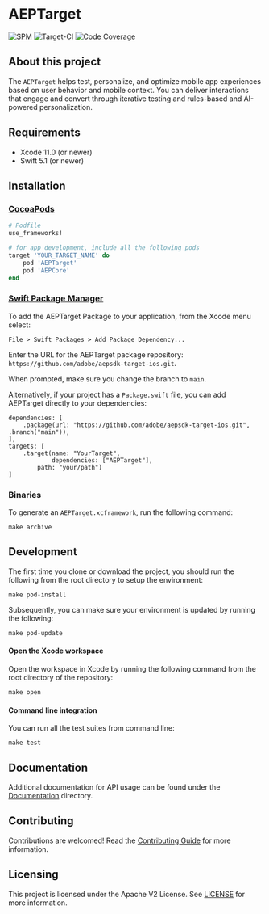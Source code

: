 # AEPTarget

<!--
on [![Cocoapods](https://img.shields.io/cocoapods/v/AEPCore.svg?color=orange&label=AEPCore&logo=apple&logoColor=white)](https://cocoapods.org/pods/AEPTarget)
-->
[![SPM](https://img.shields.io/badge/SPM-Supported-orange.svg?logo=apple&logoColor=white)](https://swift.org/package-manager/)
![Target-CI](https://github.com/adobe/aepsdk-target-ios/workflows/Target-CI/badge.svg)
[![Code Coverage](https://img.shields.io/codecov/c/github/adobe/aepsdk-target-ios/dev.svg?logo=codecov)](https://codecov.io/gh/adobe/aepsdk-target-ios/branch/dev)

## About this project

The `AEPTarget` helps test, personalize, and optimize mobile app experiences based on user behavior and mobile context. You can deliver interactions that engage and convert through iterative testing and rules-based and AI-powered personalization.  

## Requirements
- Xcode 11.0 (or newer)
- Swift 5.1 (or newer)

## Installation

### [CocoaPods](https://guides.cocoapods.org/using/using-cocoapods.html)

```ruby
# Podfile
use_frameworks!

# for app development, include all the following pods
target 'YOUR_TARGET_NAME' do
    pod 'AEPTarget'
    pod 'AEPCore'
end
```

### [Swift Package Manager](https://github.com/apple/swift-package-manager)

To add the AEPTarget Package to your application, from the Xcode menu select:

`File > Swift Packages > Add Package Dependency...`

Enter the URL for the AEPTarget package repository: `https://github.com/adobe/aepsdk-target-ios.git`.

When prompted, make sure you change the branch to `main`. 

Alternatively, if your project has a `Package.swift` file, you can add AEPTarget directly to your dependencies:

```
dependencies: [
    .package(url: "https://github.com/adobe/aepsdk-target-ios.git", .branch("main")),
],
targets: [
    .target(name: "YourTarget",
            dependencies: ["AEPTarget"],
	    path: "your/path")
]
```

### Binaries

To generate an `AEPTarget.xcframework`, run the following command:

```
make archive
```

## Development

The first time you clone or download the project, you should run the following from the root directory to setup the environment:

~~~
make pod-install
~~~

Subsequently, you can make sure your environment is updated by running the following:

~~~
make pod-update
~~~

#### Open the Xcode workspace
Open the workspace in Xcode by running the following command from the root directory of the repository:

~~~
make open
~~~

#### Command line integration

You can run all the test suites from command line:

~~~
make test
~~~

## Documentation

Additional documentation for API usage can be found under the [Documentation](Documentation) directory.


## Contributing

Contributions are welcomed! Read the [Contributing Guide](./.github/CONTRIBUTING.md) for more information.

## Licensing

This project is licensed under the Apache V2 License. See [LICENSE](LICENSE) for more information.
